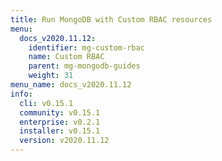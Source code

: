 ```yaml
---
title: Run MongoDB with Custom RBAC resources
menu:
  docs_v2020.11.12:
    identifier: mg-custom-rbac
    name: Custom RBAC
    parent: mg-mongodb-guides
    weight: 31
menu_name: docs_v2020.11.12
info:
  cli: v0.15.1
  community: v0.15.1
  enterprise: v0.2.1
  installer: v0.15.1
  version: v2020.11.12
---
```


